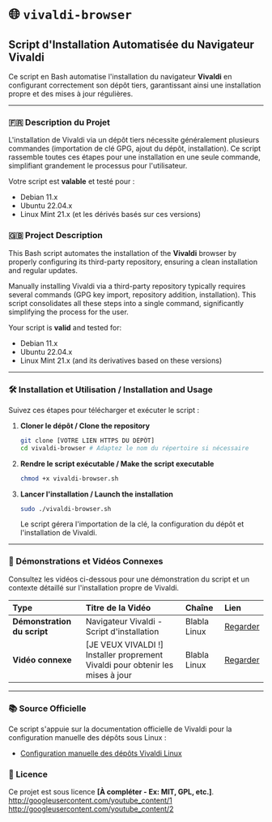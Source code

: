 # 🌐 `vivaldi-browser`

## Script d'Installation Automatisée du Navigateur Vivaldi

Ce script en Bash automatise l'installation du navigateur **Vivaldi** en configurant correctement son dépôt tiers, garantissant ainsi une installation propre et des mises à jour régulières.

-----

### 🇫🇷 Description du Projet

L'installation de Vivaldi via un dépôt tiers nécessite généralement plusieurs commandes (importation de clé GPG, ajout du dépôt, installation). Ce script rassemble toutes ces étapes pour une installation en une seule commande, simplifiant grandement le processus pour l'utilisateur.

Votre script est **valable** et testé pour :

  * Debian 11.x
  * Ubuntu 22.04.x
  * Linux Mint 21.x (et les dérivés basés sur ces versions)

### 🇬🇧 Project Description

This Bash script automates the installation of the **Vivaldi** browser by properly configuring its third-party repository, ensuring a clean installation and regular updates.

Manually installing Vivaldi via a third-party repository typically requires several commands (GPG key import, repository addition, installation). This script consolidates all these steps into a single command, significantly simplifying the process for the user.

Your script is **valid** and tested for:

  * Debian 11.x
  * Ubuntu 22.04.x
  * Linux Mint 21.x (and its derivatives based on these versions)

-----

### 🛠️ Installation et Utilisation / Installation and Usage

Suivez ces étapes pour télécharger et exécuter le script :

1.  **Cloner le dépôt / Clone the repository**

    ```bash
    git clone [VOTRE LIEN HTTPS DU DÉPÔT]
    cd vivaldi-browser # Adaptez le nom du répertoire si nécessaire
    ```

2.  **Rendre le script exécutable / Make the script executable**

    ```bash
    chmod +x vivaldi-browser.sh
    ```

3.  **Lancer l'installation / Launch the installation**

    ```bash
    sudo ./vivaldi-browser.sh
    ```

    Le script gérera l'importation de la clé, la configuration du dépôt et l'installation de Vivaldi.

-----

### 🎥 Démonstrations et Vidéos Connexes

Consultez les vidéos ci-dessous pour une démonstration du script et un contexte détaillé sur l'installation propre de Vivaldi.

| Type | Titre de la Vidéo | Chaîne | Lien |
| :--- | :--- | :--- | :--- |
| **Démonstration du script** | Navigateur Vivaldi - Script d'installation | Blabla Linux | [Regarder](http://www.youtube.com/watch?v=DW3C1oH_bns) |
| **Vidéo connexe** | [JE VEUX VIVALDI \!] Installer proprement Vivaldi pour obtenir les mises à jour | Blabla Linux | [Regarder](http://www.youtube.com/watch?v=ZufpbN9OiLo) |

-----

### 📚 Source Officielle

Ce script s'appuie sur la documentation officielle de Vivaldi pour la configuration manuelle des dépôts sous Linux :

  * [Configuration manuelle des dépôts Vivaldi Linux](https://help.vivaldi.com/fr/desktop-fr/install-update-fr/configuration-manuelle-des-depots-vivaldi-linux/)

### 📝 Licence

Ce projet est sous licence **[À compléter - Ex: MIT, GPL, etc.]**.
http://googleusercontent.com/youtube_content/1 http://googleusercontent.com/youtube_content/2
